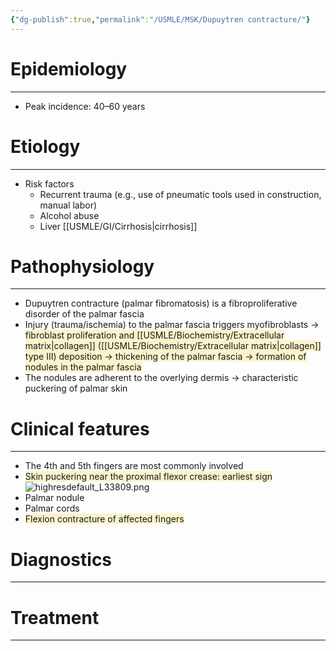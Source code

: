 ```yaml
---
{"dg-publish":true,"permalink":"/USMLE/MSK/Dupuytren contracture/"}
---
```


# Epidemiology
---
- Peak incidence: 40–60 years

# Etiology
---
- Risk factors
	- Recurrent trauma (e.g., use of pneumatic tools used in construction, manual labor)
	- Alcohol abuse
	- Liver [[USMLE/GI/Cirrhosis\|cirrhosis]]

# Pathophysiology
---
- Dupuytren contracture (palmar fibromatosis) is a fibroproliferative disorder of the palmar fascia
- Injury (trauma/ischemia) to the palmar fascia triggers myofibroblasts → <span style="background:rgba(240, 200, 0, 0.2)">fibroblast proliferation and [[USMLE/Biochemistry/Extracellular matrix\|collagen]] ([[USMLE/Biochemistry/Extracellular matrix\|collagen]] type III) deposition  → thickening of the palmar fascia → formation of nodules in the palmar fascia</span>
- The nodules are adherent to the overlying dermis → characteristic puckering of palmar skin

# Clinical features
---
- The 4th and 5th fingers are most commonly involved 
- <span style="background:rgba(240, 200, 0, 0.2)">Skin puckering near the proximal flexor crease: earliest sign </span>![highresdefault_L33809.png](/img/user/appendix/highresdefault_L33809.png)
- Palmar nodule 
- Palmar cords 
- <span style="background:rgba(240, 200, 0, 0.2)">Flexion contracture of affected fingers </span>

# Diagnostics
---


# Treatment
---

